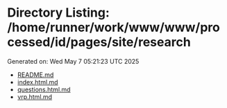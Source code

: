 # Directory Listing: /home/runner/work/www/www/processed/id/pages/site/research
Generated on: Wed May  7 05:21:23 UTC 2025

- [README.md](README.md)
- [index.html.md](index.html.md)
- [questions.html.md](questions.html.md)
- [vrp.html.md](vrp.html.md)
